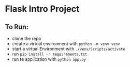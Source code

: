 # Flask Intro Project

## To Run:

- clone the repo
- create a virtual environment with `python -m venv venv`
- start a virtual Environment with `./venv/Scripts/activate`
- run `pip install -r requirements.txt`
- run te application with `python app.py`

